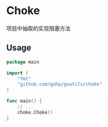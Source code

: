 # Choke

项目中抽取的实现阻塞方法

## Usage

```go
package main

import (
    "fmt"
    "github.com/gohp/goutils/choke"
)

func main() {
	// ...
	choke.Choke()
}
```